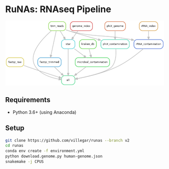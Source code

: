 # RuNAs: RNAseq Pipeline
![Rule Graph](images/rule-graph.png?raw=true "Rule Graph")
## Requirements
-	Python 3.6+ (using Anaconda)

## Setup
```bash
git clone https://github.com/villegar/runas --branch v2
cd runas
conda env create -f environment.yml
python download.genome.py human-genome.json
snakemake -j CPUS 
```
